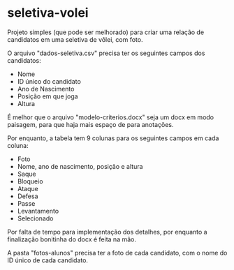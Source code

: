 # seletiva-volei
 Projeto simples (que pode ser melhorado) para criar uma relação de candidatos em uma seletiva de vôlei, com foto.

 O arquivo "dados-seletiva.csv" precisa ter os seguintes campos dos candidatos:
 - Nome
 - ID único do candidato
 - Ano de Nascimento
 - Posição em que joga
 - Altura

É melhor que o arquivo "modelo-criterios.docx" seja um docx em modo paisagem, para que haja mais espaço de para anotações.

Por enquanto, a tabela tem 9 colunas para os seguintes campos em cada coluna:
- Foto
- Nome, ano de nascimento, posição e altura
- Saque
- Bloqueio
- Ataque
- Defesa
- Passe
- Levantamento
- Selecionado

Por falta de tempo para implementação dos detalhes, por enquanto a finalização bonitinha do docx é feita na mão.

A pasta "fotos-alunos" precisa ter a foto de cada candidato, com o nome do ID único de cada candidato.